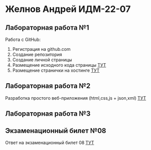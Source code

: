 # Желнов Андрей ИДМ-22-07
## Лабораторная работа №1
Работа с GitHub:
1. Регистрация на github.com
2. Создание репозитория
3. Создание личной страницы
4. Размещение исходного кода страницы [ТУТ](https://github.com/zhelnovandrew/Laboratory_work-Zhelnov)
5. Размещение странички на хостинге [ТУТ](https://zhelnovandrew.github.io/Laboratory_work-Zhelnov/)

## Лабораторная работа №2
Разработка простого веб-приложения (html,css,js + json,xml) [ТУТ](https://zhelnovandrew.github.io/Laboratory_work-Zhelnov/pages/lab2.html)
## Лабораторная работа №3
## Экзаменационный билет №08
Ответ на экзаменационный билет 08 [ТУТ](https://github.com/stankin/inet-2022/wiki/exam08#%D0%B1%D0%B8%D0%BB%D0%B5%D1%82-8)
